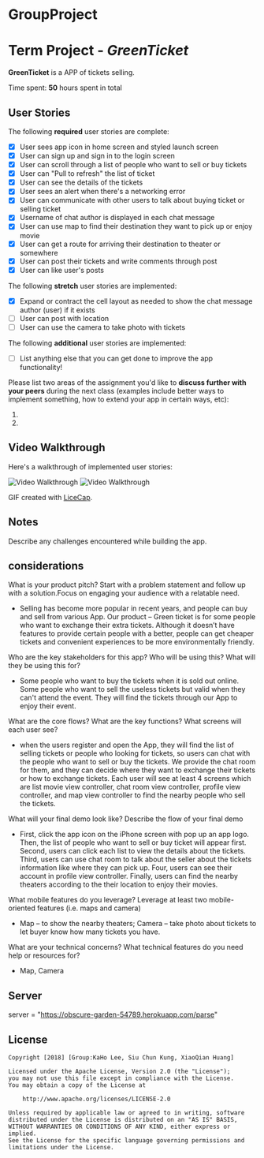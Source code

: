 # GroupProject
# Term Project - *GreenTicket*

**GreenTicket** is a APP of tickets selling.

Time spent: **50** hours spent in total

## User Stories

The following **required** user stories are complete:

- [x] User sees app icon in home screen and styled launch screen 
- [x] User can sign up and sign in to the login screen 
- [x] User can scroll through a list of people who want to sell or buy tickets
- [x] User can "Pull to refresh" the list of ticket
- [x] User can see the details of the tickets
- [x] User sees an alert when there's a networking error 
- [x] User can communicate with other users to talk about buying ticket or selling ticket
- [x] Username of chat author is displayed in each chat message
- [x] User can use map to find their destination they want to pick up or enjoy movie
- [x] User can get a route for arriving their destination to theater or somewhere
- [x] User can post their tickets and write comments through post
- [x] User can like user's posts

The following **stretch** user stories are implemented:

- [x] Expand or contract the cell layout as needed to show the chat message author (user) if it exists 
- [ ] User can post with location
- [ ] User can use the camera to take photo with tickets

The following **additional** user stories are implemented:

- [ ] List anything else that you can get done to improve the app functionality!

Please list two areas of the assignment you'd like to **discuss further with your peers** during the next class (examples include better ways to implement something, how to extend your app in certain ways, etc):

1.
2.

## Video Walkthrough

Here's a walkthrough of implemented user stories:

<img src='https://i.imgur.com/ozf1Fpv.png?.gif' title='Video Walkthrough' width='' alt='Video Walkthrough' />

<img src='https://i.imgur.com/SFDulYX.gif' title='Video Walkthrough' width='' alt='Video Walkthrough' />


GIF created with [LiceCap](http://www.cockos.com/licecap/).

## Notes

Describe any challenges encountered while building the app.

## considerations

  What is your product pitch? Start with a problem statement and follow up with a solution.Focus on engaging your audience with a relatable need.
  - Selling has become more popular in recent years, and people can buy and sell from various App. Our product – Green ticket is for some people who want to exchange their extra tickets. Although it doesn’t have features to provide certain people with a better, people can get cheaper tickets and convenient experiences to be more environmentally friendly. 

  Who are the key stakeholders for this app? Who will be using this? What will they be using this for?
  - Some people who want to buy the tickets when it is sold out online. Some people who want to sell the useless tickets but valid when they can't attend the event. They will find the tickets through our App to enjoy their event. 

  What are the core flows? What are the key functions? What screens will each user see?
  - when the users register and open the App, they will find the list of selling tickets or people who looking for tickets, so users can chat with the people who want to sell or buy the tickets. We provide the chat room for them, and they can decide where they want to exchange their tickets or how to exchange tickets. Each user will see at least 4 screens which are list movie view controller, chat room view controller, profile view controller, and map view controller to find the nearby people who sell the tickets. 

  What will your final demo look like? Describe the flow of your final demo
  - First, click the app icon on the iPhone screen with pop up an app logo. Then, the list of people who want to sell or buy ticket will appear first. Second, users can click each list to view the details about the tickets. Third, users can use chat room to talk about the seller about the tickets information like where they can pick up. Four, users can see their account in profile view controller. Finally, users can find the nearby theaters according to the their location to enjoy their movies. 
  
  What mobile features do you leverage? Leverage at least two mobile-oriented features (i.e. maps and camera)
  - Map – to show the nearby theaters; Camera – take photo about tickets to let buyer know how many tickets you have.

  What are your technical concerns? What technical features do you need help or resources for? 
  - Map, Camera
  
## Server
    
   server = "https://obscure-garden-54789.herokuapp.com/parse"

## License

    Copyright [2018] [Group:KaHo Lee, Siu Chun Kung, XiaoQian Huang]

    Licensed under the Apache License, Version 2.0 (the "License");
    you may not use this file except in compliance with the License.
    You may obtain a copy of the License at

        http://www.apache.org/licenses/LICENSE-2.0

    Unless required by applicable law or agreed to in writing, software
    distributed under the License is distributed on an "AS IS" BASIS,
    WITHOUT WARRANTIES OR CONDITIONS OF ANY KIND, either express or implied.
    See the License for the specific language governing permissions and
    limitations under the License.
